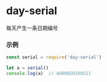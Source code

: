 # day-serial
每天产生一条日期编号

### 示例

```javascript
const serial = require('day-serial')

let a = serial()
console.log(a)	// A000020180511
```
